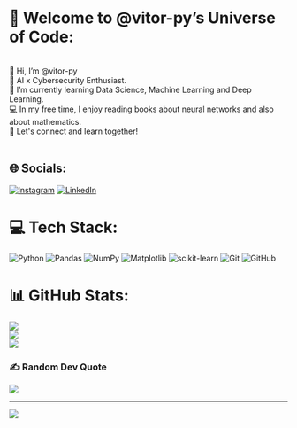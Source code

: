 # 🚀 Welcome to @vitor-py’s Universe of Code:
<br>    👋 Hi, I’m @vitor-py<br>    🔐 AI x Cybersecurity Enthusiast.<br>    🌱 I’m currently learning Data Science, Machine Learning and Deep Learning.<br>    💻 In my free time, I enjoy reading books about neural networks and also about mathematics.<br>    🤝 Let's connect and learn together!<br><br>


## 🌐 Socials:
[![Instagram](https://img.shields.io/badge/Instagram-%23E4405F.svg?logo=Instagram&logoColor=white)](https://instagram.com/vitor.pyy) [![LinkedIn](https://img.shields.io/badge/LinkedIn-%230077B5.svg?logo=linkedin&logoColor=white)](https://linkedin.com/in/vitor-gomes-data-science) 

# 💻 Tech Stack:
![Python](https://img.shields.io/badge/python-3670A0?style=plastic&logo=python&logoColor=ffdd54) ![Pandas](https://img.shields.io/badge/pandas-%23150458.svg?style=plastic&logo=pandas&logoColor=white) ![NumPy](https://img.shields.io/badge/numpy-%23013243.svg?style=plastic&logo=numpy&logoColor=white) ![Matplotlib](https://img.shields.io/badge/Matplotlib-%23ffffff.svg?style=plastic&logo=Matplotlib&logoColor=black) ![scikit-learn](https://img.shields.io/badge/scikit--learn-%23F7931E.svg?style=plastic&logo=scikit-learn&logoColor=white) ![Git](https://img.shields.io/badge/git-%23F05033.svg?style=plastic&logo=git&logoColor=white) ![GitHub](https://img.shields.io/badge/github-%23121011.svg?style=plastic&logo=github&logoColor=white)
# 📊 GitHub Stats:
![](https://github-readme-stats.vercel.app/api?username=vitor-py&theme=gotham&hide_border=false&include_all_commits=false&count_private=false)<br/>
![](https://nirzak-streak-stats.vercel.app/?user=vitor-py&theme=gotham&hide_border=false)<br/>
![](https://github-readme-stats.vercel.app/api/top-langs/?username=vitor-py&theme=gotham&hide_border=false&include_all_commits=false&count_private=false&layout=compact)

### ✍️ Random Dev Quote
![](https://quotes-github-readme.vercel.app/api?type=horizontal&theme=gruvbox)

---
[![](https://visitcount.itsvg.in/api?id=vitor-py&icon=0&color=0)](https://visitcount.itsvg.in)

<!-- Proudly created with GPRM ( https://gprm.itsvg.in ) -->
